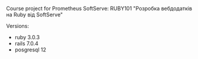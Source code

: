 Сourse project for Prometheus SoftServe: RUBY101
"Розробка вебдодатків на Ruby від SoftServe"

Versions:
- ruby 3.0.3
- rails 7.0.4
- posgresql 12

